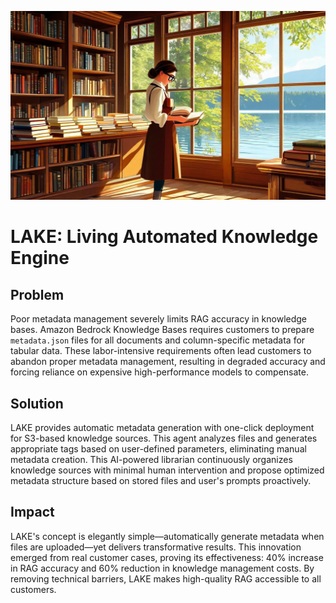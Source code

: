 ![lake](./images/lake-wide.png)

# LAKE: Living Automated Knowledge Engine

## Problem
Poor metadata management severely limits RAG accuracy in knowledge bases. Amazon Bedrock Knowledge Bases requires customers to prepare `metadata.json` files for all documents and column-specific metadata for tabular data. These labor-intensive requirements often lead customers to abandon proper metadata management, resulting in degraded accuracy and forcing reliance on expensive high-performance models to compensate.

## Solution
LAKE provides automatic metadata generation with one-click deployment for S3-based knowledge sources. This agent analyzes files and generates appropriate tags based on user-defined parameters, eliminating manual metadata creation. This AI-powered librarian continuously organizes knowledge sources with minimal human intervention and propose optimized metadata structure based on stored files and user's prompts proactively.

## Impact
LAKE's concept is elegantly simple—automatically generate metadata when files are uploaded—yet delivers transformative results. This innovation emerged from real customer cases, proving its effectiveness: 40% increase in RAG accuracy and 60% reduction in knowledge management costs. By removing technical barriers, LAKE makes high-quality RAG accessible to all customers.
